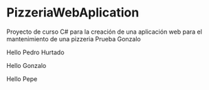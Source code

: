 ﻿# PizzeriaWebAplication
Proyecto de curso C# para la creación de una aplicación web para el mantenimiento de una pizzeria
Prueba Gonzalo

Hello Pedro Hurtado

Hello Gonzalo

Hello Pepe
